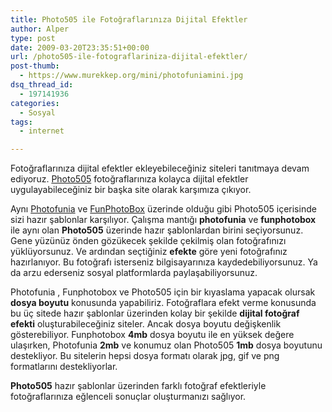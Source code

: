 ```yaml
---
title: Photo505 ile Fotoğraflarınıza Dijital Efektler
author: Alper
type: post
date: 2009-03-20T23:35:51+00:00
url: /photo505-ile-fotograflariniza-dijital-efektler/
post-thumb:
  - https://www.murekkep.org/mini/photofuniamini.jpg
dsq_thread_id:
  - 197141936
categories:
  - Sosyal
tags:
  - internet

---
```

Fotoğraflarınıza dijital efektler ekleyebileceğiniz siteleri tanıtmaya devam ediyoruz. [Photo505][1] fotoğraflarınıza kolayca dijital efektler uygulayabileceğiniz bir başka site olarak karşımıza çıkıyor. 

Aynı [Photofunia][2] ve [FunPhotoBox][3] üzerinde olduğu gibi Photo505 içerisinde sizi hazır şablonlar karşılıyor. Çalışma mantığı **photofunia** ve **funphotobox** ile aynı olan **Photo505** üzerinde hazır şablonlardan birini seçiyorsunuz. Gene yüzünüz önden gözükecek şekilde çekilmiş olan fotoğrafınızı yüklüyorsunuz. Ve ardından seçtiğiniz **efekte** göre yeni fotoğrafınız hazırlanıyor. Bu fotoğrafı isterseniz bilgisayarınıza kaydedebiliyorsunuz. Ya da arzu ederseniz sosyal platformlarda paylaşabiliyorsunuz. 

Photofunia , Funphotobox ve Photo505 için bir kıyaslama yapacak olursak **dosya boyutu** konusunda yapabiliriz. Fotoğraflara efekt verme konusunda bu üç sitede hazır şablonlar üzerinden kolay bir şekilde **dijital fotoğraf efekti** oluşturabileceğiniz siteler. Ancak dosya boyutu değişkenlik gösterebiliyor. Funphotobox **4mb** dosya boyutu ile en yüksek değere ulaşırken, Photofunia **2mb** ve konumuz olan Photo505 **1mb** dosya boyutunu destekliyor. Bu sitelerin hepsi dosya formatı olarak jpg, gif ve png formatlarını destekliyorlar. 

**Photo505** hazır şablonlar üzerinden farklı fotoğraf efektleriyle fotoğraflarınıza eğlenceli sonuçlar oluşturmanızı sağlıyor.

 [1]: https://www.photo505.com/
 [2]: https://www.murekkep.org/photofunia-ile-resimlerinize-fark-katin-1297
 [3]: https://www.murekkep.org/funphotobox-resimleriniz-icin-eglenceli-efektler-1371